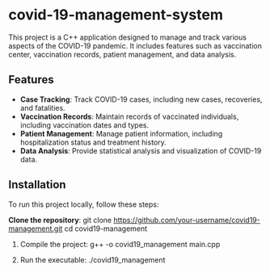 # covid-19-management-system

This project is a C++ application designed to manage and track various aspects of the COVID-19 pandemic. It includes features such as vaccination center, vaccination records, patient management, and data analysis.

## Features

- **Case Tracking**: Track COVID-19 cases, including new cases, recoveries, and fatalities.
- **Vaccination Records**: Maintain records of vaccinated individuals, including vaccination dates and types.
- **Patient Management**: Manage patient information, including hospitalization status and treatment history.
- **Data Analysis**: Provide statistical analysis and visualization of COVID-19 data.

## Installation

To run this project locally, follow these steps:

**Clone the repository**:
   git clone https://github.com/your-username/covid19-management.git
   cd covid19-management

1. Compile the project:
g++ -o covid19_management main.cpp

2. Run the executable:
./covid19_management
